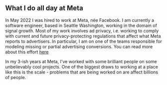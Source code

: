 ## What I do all day at Meta

In May 2022 I was hired to work at Meta, née Facebook. I am currently a software engineer, based in Seattle Washington, working in the domain of signal growth. Most of my work involves ad privacy, i.e. working to comply with current and future privacy-protecting regulations that affect what Meta reports to advertisers. In particular, I am on one of the teams responsible for modeling missing or partial advertising conversions. You can read more about this effort [here](https://www.facebook.com/business/help/311705270326952
)

In my 3-ish years at Meta, I've worked with some brilliant people on some unbelievably cool projects. One of the biggest draws to working at a place like this is the scale - problems that are being worked on are affect billions of people.

